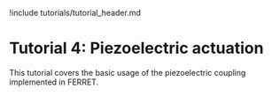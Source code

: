 !include tutorials/tutorial_header.md

# Tutorial 4: Piezoelectric actuation

This tutorial covers the basic usage of the piezoelectric coupling implemented in FERRET.

